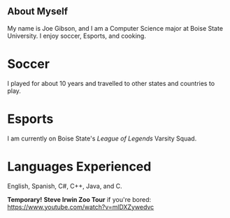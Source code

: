 ## About Myself

My name is Joe Gibson, and I am a Computer Science major at Boise State University. I enjoy soccer, Esports, and cooking. 

# Soccer
I played for about 10 years and travelled to other states and countries to play. 

# Esports
I am currently on Boise State's _League of Legends_ Varsity Squad. 

# Languages Experienced
English, Spanish, C#, C++, Java, and C. 

**Temporary!**
**Steve Irwin Zoo Tour** if you're bored: 
https://www.youtube.com/watch?v=mlDXZywedvc
